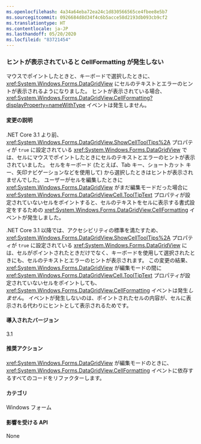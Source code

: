 ```yaml
---
ms.openlocfilehash: 4a34a64eba72ea24c1d830566565ce4fbee8e5b7
ms.sourcegitcommit: 0926684d8d34f4c6b5acce58d2193db093cb9cf2
ms.translationtype: HT
ms.contentlocale: ja-JP
ms.lasthandoff: 05/20/2020
ms.locfileid: "83721454"
---
```

### <a name="cellformatting-event-not-raised-if-tooltip-is-shown"></a>ヒントが表示されていると CellFormatting が発生しない

マウスでポイントしたときと、キーボードで選択したときに、<xref:System.Windows.Forms.DataGridView> にセルのテキストとエラーのヒントが表示されるようになりました。 ヒントが表示されている場合、<xref:System.Windows.Forms.DataGridView.CellFormatting?displayProperty=nameWithType> イベントは発生しません。

#### <a name="change-description"></a>変更の説明

.NET Core 3.1 より前、<xref:System.Windows.Forms.DataGridView.ShowCellToolTips%2A> プロパティが `true` に設定されている <xref:System.Windows.Forms.DataGridView> では、セルにマウスでポイントしたときにセルのテキストとエラーのヒントが表示されていました。 セルをキーボード (たとえば、Tab キー、ショートカット キー、矢印ナビゲーションなどを使用して) から選択したときはヒントが表示されませんでした。 ユーザーがセルを編集したときに <xref:System.Windows.Forms.DataGridView> がまだ編集モードだった場合に <xref:System.Windows.Forms.DataGridViewCell.ToolTipText> プロパティが設定されていないセルをポイントすると、セルのテキストをセルに表示する書式設定をするための <xref:System.Windows.Forms.DataGridView.CellFormatting> イベントが発生しました。

.NET Core 3.1 以降では、アクセシビリティの標準を満たすため、<xref:System.Windows.Forms.DataGridView.ShowCellToolTips%2A> プロパティが `true` に設定されている <xref:System.Windows.Forms.DataGridView> には、セルがポイントされたときだけでなく、キーボードを使用して選択されたときにも、セルのテキストとエラーのヒントが表示されます。 この変更の結果、<xref:System.Windows.Forms.DataGridView> が編集モードの間に <xref:System.Windows.Forms.DataGridViewCell.ToolTipText> プロパティが設定されていないセルをポイントしても、<xref:System.Windows.Forms.DataGridView.CellFormatting> イベントは発生*しません*。 イベントが発生しないのは、ポイントされたセルの内容が、セルに表示される代わりにヒントとして表示されるためです。

#### <a name="version-introduced"></a>導入されたバージョン

3.1

#### <a name="recommended-action"></a>推奨アクション

<xref:System.Windows.Forms.DataGridView> が編集モードのときに、<xref:System.Windows.Forms.DataGridView.CellFormatting> イベントに依存するすべてのコードをリファクターします。

#### <a name="category"></a>カテゴリ

Windows フォーム

#### <a name="affected-apis"></a>影響を受ける API

None

<!-- 

#### Affected APIs

Not detectable via API analysis.

-->

